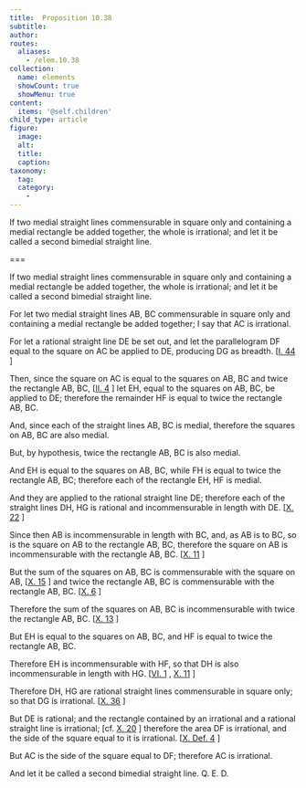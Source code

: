 ```yaml
---
title:  Proposition 10.38
subtitle: 
author:
routes:
  aliases:
    - /elem.10.38
collection:
  name: elements
  showCount: true
  showMenu: true
content:
  items: '@self.children'
child_type: article
figure:
  image:
  alt:
  title:
  caption:
taxonomy:
  tag:
  category:
    - 
---
```


<p><hi rend="ital">If two medial straight lines commensurable in square only and containing a medial rectangle be added together, the whole is irrational; and let it be called a</hi>
       <hi rend="bold">second bimedial</hi>
       <hi rend="ital">straight line</hi>. <lb n="5"/></p>

===

<p><span class="ital">If two medial straight lines commensurable in square only and containing a medial rectangle be added together, the whole is irrational; and let it be called a</span>
       <span class="bold">second bimedial</span>
       <span class="ital">straight line</span>. <lb n="5"/></p>

<p>For let two medial straight lines <span class="ital">AB</span>, <span class="ital">BC</span> commensurable in square only and containing a medial rectangle be added together;  I say that <span class="ital">AC</span> is irrational. <lb n="10"/></p>

<p>For let a rational straight line <span class="ital">DE</span> be set out, and let the parallelogram <span class="ital">DF</span> equal to the square on <span class="ital">AC</span> be applied to <span class="ital">DE</span>, producing <span class="ital">DG</span> as breadth. [<a href="/elem.1.44">I. 44</a>
] <lb n="15"/></p>

<p>Then, since the square on <span class="ital">AC</span> is equal to the squares on <span class="ital">AB</span>, <span class="ital">BC</span> and twice the rectangle <span class="ital">AB</span>, <span class="ital">BC</span>, [<a href="/elem.2.4">II. 4</a>
] let <span class="ital">EH</span>, equal to the squares on <span class="ital">AB</span>, <span class="ital">BC</span>, be applied to <span class="ital">DE</span>; <pb n="86"/>therefore the remainder <span class="ital">HF</span> is equal to twice the rectangle <span class="ital">AB</span>, <span class="ital">BC</span>. <lb n="20"/></p>

<p>And, since each of the straight lines <span class="ital">AB</span>, <span class="ital">BC</span> is medial, therefore the squares on <span class="ital">AB</span>, <span class="ital">BC</span> are also medial. </p>

<p>But, by hypothesis, twice the rectangle <span class="ital">AB</span>, <span class="ital">BC</span> is also medial. </p>

<p>And <span class="ital">EH</span> is equal to the squares on <span class="ital">AB</span>, <span class="ital">BC</span>, <lb n="25"/>while <span class="ital">FH</span> is equal to twice the rectangle <span class="ital">AB</span>, <span class="ital">BC</span>; therefore each of the rectangle <span class="ital">EH</span>, <span class="ital">HF</span> is medial. </p>

<p>And they are applied to the rational straight line <span class="ital">DE</span>; therefore each of the straight lines <span class="ital">DH</span>, <span class="ital">HG</span> is rational and incommensurable in length with <span class="ital">DE</span>. [<a href="/elem.10.22">X. 22</a>
] <lb n="30"/></p>

<p>Since then <span class="ital">AB</span> is incommensurable in length with <span class="ital">BC</span>, and, as <span class="ital">AB</span> is to <span class="ital">BC</span>, so is the square on <span class="ital">AB</span> to the rectangle <span class="ital">AB</span>, <span class="ital">BC</span>, therefore the square on <span class="ital">AB</span> is incommensurable with the rectangle <span class="ital">AB</span>, <span class="ital">BC</span>. [<a href="/elem.10.11">X. 11</a>
] <lb n="35"/></p>

<p>But the sum of the squares on <span class="ital">AB</span>, <span class="ital">BC</span> is commensurable with the square on <span class="ital">AB</span>, [<a href="/elem.10.15">X. 15</a>
] and twice the rectangle <span class="ital">AB</span>, <span class="ital">BC</span> is commensurable with the rectangle <span class="ital">AB</span>, <span class="ital">BC</span>. [<a href="/elem.10.6">X. 6</a>
] </p>

<p>Therefore the sum of the squares on <span class="ital">AB</span>, <span class="ital">BC</span> is incommensurable<lb n="40"/> with twice the rectangle <span class="ital">AB</span>, <span class="ital">BC</span>. [<a href="/elem.10.13">X. 13</a>
] </p>

<p>But <span class="ital">EH</span> is equal to the squares on <span class="ital">AB</span>, <span class="ital">BC</span>, and <span class="ital">HF</span> is equal to twice the rectangle <span class="ital">AB</span>, <span class="ital">BC</span>. </p>

<p>Therefore <span class="ital">EH</span> is incommensurable with <span class="ital">HF</span>, so that <span class="ital">DH</span> is also incommensurable in length with <span class="ital">HG</span>. [<a href="/elem.6.1">VI. 1</a>
, <a href="/elem.10.11">X. 11</a>
] <lb n="45"/></p>

<p>Therefore <span class="ital">DH</span>, <span class="ital">HG</span> are rational straight lines commensurable in square only; so that <span class="ital">DG</span> is irrational. [<a href="/elem.10.36">X. 36</a>
] </p>

<p>But <span class="ital">DE</span> is rational; and the rectangle contained by an irrational and a rational <lb n="50"/>straight line is irrational; [cf. <a href="/elem.10.20">X. 20</a>
] therefore the area <span class="ital">DF</span> is irrational, and the side of the square equal to it is irrational. [<a href="/elem.10.def.4">X. Def. 4</a>
] <pb n="87"/></p>

<p>But <span class="ital">AC</span> is the side of the square equal to <span class="ital">DF</span>; therefore <span class="ital">AC</span> is irrational. <lb n="55"/></p>

<p>And let it be called a <span class="bold">second bimedial</span> straight line. Q. E. D.</p>

